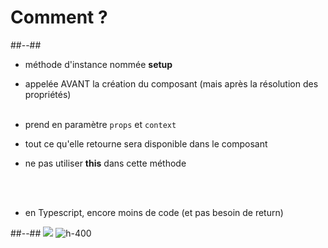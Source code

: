<!-- .slide: class="two-column-layout" -->
# Comment ?

##--##
- méthode d'instance nommée **setup**
- appelée AVANT la création du composant (mais après la résolution des propriétés)<br><br>



- prend en paramètre `props` et `context`
- tout ce qu'elle retourne sera disponible dans le composant
- ne pas utiliser **this** dans cette méthode

<br><br>
- en Typescript, encore moins de code (et pas besoin de return)

##--##
![](assets/images/school/composition-api/simple-setup.png)
![h-400](assets/images/school/composition-api/simple-setup-typescript.png)
